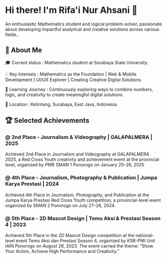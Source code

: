 # Hi there! I'm Rifa'i Nur Ahsani 👋
 An enthusiastic Mathematics student and logical problem-solver, passionate about developing impactful analytical and creative solutions across various fields..
 ## 🚀 About Me 
  🎓 Current status : Mathematics student at Surabaya State University.
  
  💡 Key Interests : Mathematics as the Foundation | Web & Mobile Development | UI/UX Explorer | Creating Creative Digital Solutions.
  
  🌱 Learning Journey : Continuously exploring ways to combine numbers, logic, and creativity to create meaningful digital solutions.
  
  📍 Location : Ketintang, Surabaya, East Java, Indonesia.

 ## 🏆 Selected Achievements
  ### @ 2nd Place - Journalism & Videography | GALAPALMERA | 2025
   Achieved 2nd Place in Journalism and Videography at GALAPALMERA 2025, a Red Cross Youth creativity and achievement event at the provincial level, organized by PMR SMAN 1 Ponorogo on January 25–26, 2025
  ### @  4th Place - Journalism, Photography & Publication | Jumpa Karya Prestasi | 2024
   Achieved 4th Place in Journalism, Photography, and Publication at the Jumpa Karya Prestasi Red Cross Youth competition, a provincial-level event organized by SMAN 2 Ponorogo on July 27–28, 2024.
  ### @ 5th Place - 2D Mascot Design | Temu Aksi & Prestasi Season 4 | 2023
   Achieved 5th Place in the 2D Mascot Design competition at the national-level event Temu Aksi dan Prestasi Season 4, organized by KSR-PMI Unit IAIN Ponorogo on August 26, 2023. The event carried the theme: “Show Your Action, Achieve High Performance and Creativity.”
<!--
**rifaiahsani/rifaiahsani** is a ✨ _special_ ✨ repository because its `README.md` (this file) appears on your GitHub profile.

Here are some ideas to get you started:

- 🔭 I’m currently working on ...
- 🌱 I’m currently learning ...
- 👯 I’m looking to collaborate on ...
- 🤔 I’m looking for help with ...
- 💬 Ask me about ...
- 📫 How to reach me: ...
- 😄 Pronouns: ...
- ⚡ Fun fact: ...
-->
